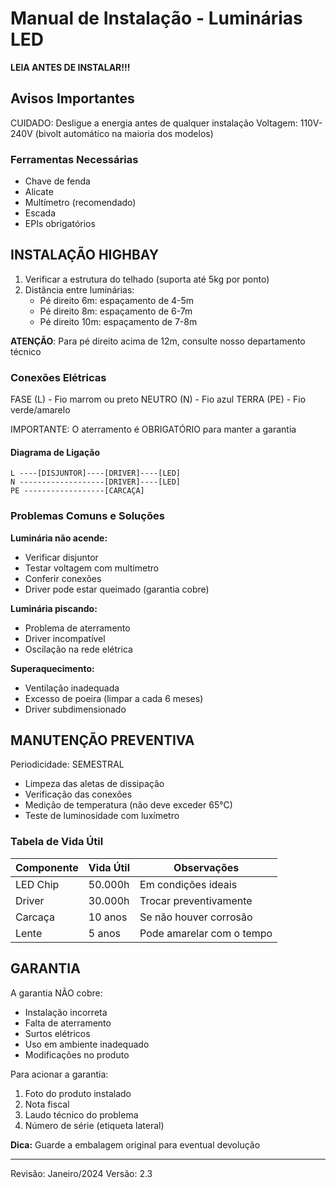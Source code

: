# Manual de Instalação - Luminárias LED

**LEIA ANTES DE INSTALAR!!!**

## Avisos Importantes

CUIDADO: Desligue a energia antes de qualquer instalação
Voltagem: 110V-240V (bivolt automático na maioria dos modelos)

### Ferramentas Necessárias
- Chave de fenda
- Alicate
- Multímetro (recomendado)
- Escada
- EPIs obrigatórios

## INSTALAÇÃO HIGHBAY

1. Verificar a estrutura do telhado (suporta até 5kg por ponto)
2. Distância entre luminárias: 
   - Pé direito 6m: espaçamento de 4-5m
   - Pé direito 8m: espaçamento de 6-7m
   - Pé direito 10m: espaçamento de 7-8m

**ATENÇÃO**: Para pé direito acima de 12m, consulte nosso departamento técnico

### Conexões Elétricas

FASE (L) - Fio marrom ou preto
NEUTRO (N) - Fio azul
TERRA (PE) - Fio verde/amarelo

IMPORTANTE: O aterramento é OBRIGATÓRIO para manter a garantia

#### Diagrama de Ligação

```
L ----[DISJUNTOR]----[DRIVER]----[LED]
N -------------------[DRIVER]----[LED]
PE ------------------[CARCAÇA]
```

### Problemas Comuns e Soluções

**Luminária não acende:**
- Verificar disjuntor
- Testar voltagem com multímetro
- Conferir conexões
- Driver pode estar queimado (garantia cobre)

**Luminária piscando:**
- Problema de aterramento
- Driver incompatível
- Oscilação na rede elétrica

**Superaquecimento:**
- Ventilação inadequada
- Excesso de poeira (limpar a cada 6 meses)
- Driver subdimensionado

## MANUTENÇÃO PREVENTIVA

Periodicidade: SEMESTRAL
- Limpeza das aletas de dissipação
- Verificação das conexões
- Medição de temperatura (não deve exceder 65°C)
- Teste de luminosidade com luxímetro

### Tabela de Vida Útil

| Componente | Vida Útil | Observações |
|------------|-----------|-------------|
| LED Chip | 50.000h | Em condições ideais |
| Driver | 30.000h | Trocar preventivamente |
| Carcaça | 10 anos | Se não houver corrosão |
| Lente | 5 anos | Pode amarelar com o tempo |

## GARANTIA

A garantia NÃO cobre:
- Instalação incorreta
- Falta de aterramento
- Surtos elétricos
- Uso em ambiente inadequado
- Modificações no produto

Para acionar a garantia:
1. Foto do produto instalado
2. Nota fiscal
3. Laudo técnico do problema
4. Número de série (etiqueta lateral)

**Dica:** Guarde a embalagem original para eventual devolução

---
Revisão: Janeiro/2024
Versão: 2.3




